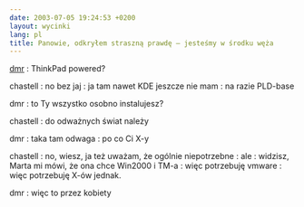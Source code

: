 ```yaml
---
date: 2003-07-05 19:24:53 +0200
layout: wycinki
lang: pl
title: Panowie, odkryłem straszną prawdę – jesteśmy w środku węża
---
```


[dmr](http://bol-istnienia.org 'vel Szymon B.')
: ThinkPad powered?

chastell
: no bez jaj
: ja tam nawet KDE jeszcze nie mam
: na razie PLD-base

dmr
: to Ty wszystko osobno instalujesz?

chastell
: do odważnych świat należy

dmr
: taka tam odwaga
: po co Ci X-y

chastell
: no, wiesz, ja też uważam, że ogólnie niepotrzebne
: ale
: widzisz, Marta mi mówi, że ona chce Win2000 i TM-a
: więc potrzebuję vmware
: więc potrzebuję X-ów jednak.

dmr
: więc to przez kobiety
